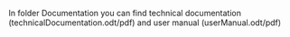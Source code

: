 In folder Documentation you can find technical documentation (technicalDocumentation.odt/pdf) and
user manual (userManual.odt/pdf) 

